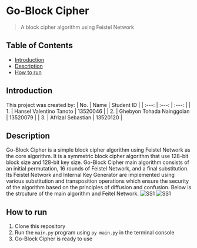 # Go-Block Cipher
> A block cipher algorithm using Feistel Network


## Table of Contents
* [Introduction](#introduction)
* [Description](#description)
* [How to run](#how-to-run)


## Introduction
This project was created by:
| No. | Name | Student ID |
| :---: | :---: | :---: |
| 1. | Hansel Valentino Tanoto | 13520046 |
| 2. | Ghebyon Tohada Nainggolan | 13520079 |
| 3. | Afrizal Sebastian | 13520120 |


## Description
Go-Block Cipher is a simple block cipher algorithm using Feistel Network as the core algorithm. It is a symmetric block cipher algorithm that use 128-bit block size and 128-bit key size. Go-Block Cipher main algorithm consists of an initial permutation, 16 rounds of Feistel Network, and a final substitution. Its Feistel Network and Internal Key Generator are implemented using various substitution and transposition operations which ensure the security of the algorithm based on the principles of diffusion and confusion. Below is the strcuture of the main algorithm and Feitel Network.
![SS1](./screenshots/main_algo.jpg)
![SS1](./screenshots/feistel_network.jpg)


## How to run
1. Clone this repository
2. Run the `main.py` program using `py main.py` in the terminal console
3. Go-Block Cipher is ready to use
